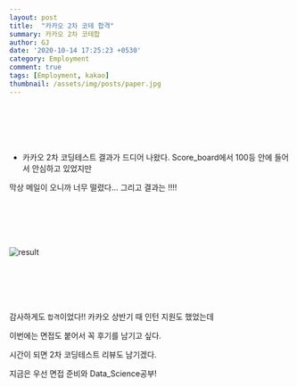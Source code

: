 ```yaml
---
layout: post
title:  "카카오 2차 코테 합격"
summary: 카카오 2차 코테합
author: GJ
date: '2020-10-14 17:25:23 +0530'
category: Employment
comment: true
tags: [Employment, kakao]
thumbnail: /assets/img/posts/paper.jpg
---
```


#  　

* 카카오 2차 코딩테스트 결과가 드디어 나왔다. Score_board에서 100등 안에 들어서 안심하고 있었지만

막상 메일이 오니까 너무 떨렸다... 그리고 결과는 !!!!

#  　

![result](https://drive.google.com/uc?export=view&id=1aAHrp__iAgWxrYtupVDt6lbXHWlsK0yI)


#  　
감사하게도 `합격`이었다!! 카카오 상반기 때 인턴 지원도 했었는데

이번에는 면접도 붙어서 꼭 후기를 남기고 싶다.

시간이 되면 2차 코딩테스트 리뷰도 남기겠다.

지금은 우선 면접 준비와 Data_Science공부!

